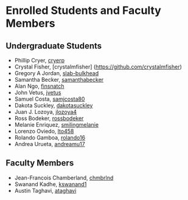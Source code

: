 Enrolled Students and Faculty Members
=====================================


Undergraduate Students
----------------------

* Phillip Cryer, [cryerp](https://github.com/cryerp)
* Crystal Fisher, [crystalmfisher] (https://github.com/crystalmfisher)
* Gregory A Jordan, [slab-bulkhead](https://github.com/slab-bulkhead)
* Samantha Becker, [samanthabecker](https://github.com/samanthabecker)
* Alan Ngo, [finsnatch](https:/github.com/finsnatch)
* John Vetus, [jvetus](https://github.com/jvetus)
* Samuel Costa, [samjcosta80](https://github/samjcosta80)
* Dakota Suckley, [dakotasuckley](https://github/dakotasuckley)
* Juan J. Lozoya, [jlozoya4](https://github.com/jlozoya4)
* Ross Bodeker, [rossbodeker](https://github.com/rossbodeker)
* Melanie Enriquez, [smilingmelanie](https://github.com/smilingmelanie)
* Lorenzo Oviedo, [lto458](https://github.com/lto458)
* Rolando Gamboa, [rolando16](https://github.com/rolandog16)
* Andrea Urueta, [andreamu17](https://github.com/andreamu17)

Faculty Members
---------------

* Jean-Francois Chamberland, [chmbrlnd](https://github.com/chmbrlnd)
* Swanand Kadhe, [kswanand1](https://github.com/Swanand-Kadhe)
* Austin Taghavi, [ataghavi](https://github.com/ATaghavi)

